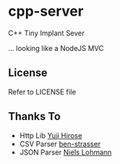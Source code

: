cpp-server
===========

C++ Tiny Implant Sever

... looking like a NodeJS MVC


License
-------

Refer to LICENSE file

Thanks To
-----------------
- Http Lib
[Yuji Hirose](https://github.com/yhirose/cpp-httplib)
- CSV Parser
[ben-strasser](https://github.com/ben-strasser/fast-cpp-csv-parser)
- JSON Parser
[Niels Lohmann](https://github.com/nlohmann/json)

